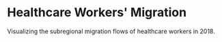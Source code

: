 # Healthcare Workers' Migration
Visualizing the subregional migration flows of healthcare workers in 2018.
